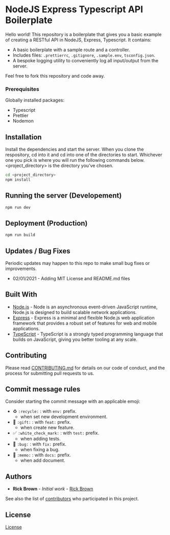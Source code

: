 # NodeJS Express Typescript API Boilerplate

Hello world! This repository is a boilerplate that gives you a basic example of creating a RESTful API in NodeJS, Express, Typescript. It contains:

- A basic boilerplate with a sample route and a controller.
- Includes files: `.prettierrc`, `.gitignore`, `.sample.env`, `tsconfig.json`.
- A bespoke logging utility to conveniently log all input/output from the server.

Feel free to fork this repository and code away.

### Prerequisites

Globally installed packages:

- Typescript
- Prettier
- Nodemon

## Installation

Install the dependencies and start the server. When you clone the respository, cd into it and cd into one of the directories to start. Whichever one you pick is where you will run the following
commands below. <project_directory> is the directory you've chosen.

```bash
cd <project_directory>
npm install
```

## Running the server (Developement)

```bash
npm run dev
```

## Deployment (Production)

```bash
npm run build
```

## Updates / Bug Fixes

Periodic updates may happen to this repo to make small bug fixes or improvements.

- 02/01/2021 - Adding MIT License and README.md files

## Built With

- [Node.js](https://nodejs.org/en/) - Node is an asynchronous event-driven JavaScript runtime, Node.js is designed to build scalable network applications.
- [Express](http://expressjs.com) - Express is a minimal and flexible Node.js web application framework that provides a robust set of features for web and mobile applications.
- [TypeScript](https://www.typescriptlang.org) - TypeScript is a strongly typed programming language that builds on JavaScript, giving you better tooling at any scale.

## Contributing

Please read [CONTRIBUTING.md](https://gist.github.com/RickBr0wn/0b4a139f833e0d0bafddb0d043644b20) for details on our code of conduct, and the process for submitting pull requests to us.

## Commit message rules

Consider starting the commit message with an applicable emoji:

- :recycle: `:recycle:` : with `env:` prefix.
  - when set new development environment.
- :gift: `:gift:` : with `feat:` prefix.
  - when create new feature.
- ✅ `:white_check_mark:` : with `test:` prefix.
  - when adding tests.
- 🐛 `:bug:` : with `fix:` prefix.
  - when fixing a bug.
- :memo: `:memo:` : with `docs:` prefix.
  - when add document.

## Authors

- **Rick Brown** - _Initial work_ - [Rick Brown](https://github.com/RickBr0wn)

See also the list of [contributors]() who participated in this project.

## License

[License](https://gist.github.com/RickBr0wn/5f95ee6118bb32034e2b94acbd88a99d)
